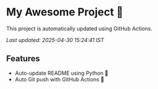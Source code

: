 # My Awesome Project 🚀

This project is automatically updated using GitHub Actions.

_Last updated: 2025-04-30 15:24:41 IST_

## Features
- Auto-update README using Python 🐍
- Auto Git push with GitHub Actions 🤖

